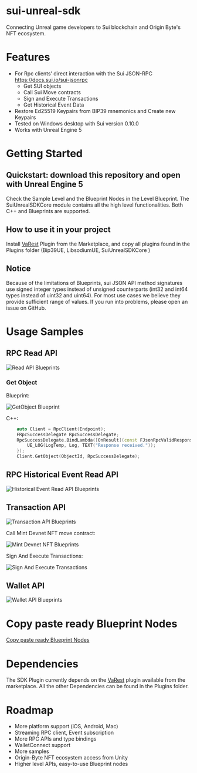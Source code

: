 # sui-unreal-sdk

Connecting Unreal game developers to Sui blockchain and Origin Byte's NFT ecosystem.

# Features
- For Rpc clients’ direct interaction with the Sui JSON-RPC https://docs.sui.io/sui-jsonrpc
	- Get SUI objects
	- Call Sui Move contracts
	- Sign and Execute Transactions
	- Get Historical Event Data
- Restore Ed25519 Keypairs from BIP39 mnemonics and Create new Keypairs
- Tested on Windows desktop with Sui version 0.10.0
- Works with Unreal Engine 5

# Getting Started
## Quickstart: download this repository and open with Unreal Engine 5
Check the Sample Level and the Blueprint Nodes in the Level Blueprint.
The SuiUnrealSDKCore module contains all the high level functionalities. Both C++ and Blueprints are supported.

## How to use it in your project
Install [VaRest](https://www.unrealengine.com/marketplace/en-US/product/varest-plugin) Plugin from the Marketplace, and copy all plugins found in the Plugins folder (Bip39UE, LibsodiumUE, SuiUnrealSDKCore )

## Notice
Because of the limitations of Blueprints, sui JSON API method signatures use signed integer types instead of unsigned counterparts (int32 and int64 types instead of uint32 and uint64). For most use cases we believe they provide sufficient range of values. If you run into problems, please open an issue on GitHub.

# Usage Samples
## RPC Read API
![Read API Blueprints](/imgs/read_api_nodes.png "Read API Blueprints")
### Get Object
Blueprint:

![GetObject Blueprint](/imgs/get_object.png "GetObject Blueprint Node")

C++:
```cpp
	auto Client = RpcClient(Endpoint);
	FRpcSuccessDelegate RpcSuccessDelegate;
	RpcSuccessDelegate.BindLambda([OnResult](const FJsonRpcValidResponse& RpcResponse) {
		UE_LOG(LogTemp, Log, TEXT("Response received."));
	});
	Client.GetObject(ObjectId, RpcSuccessDelegate);
```
## RPC Historical Event Read API
![Historical Event Read API Blueprints](/imgs/event_read_api_nodes.png "Historical Event Read API Blueprints")

## Transaction API
![Transaction API Blueprints](/imgs/transaction_api_nodes.png "Transaction API Blueprints")

Call Mint Devnet NFT move contract:

![Mint Devnet NFT Blueprints](/imgs/mint_devnet_nft.png "Mint Devnet NFT Blueprints")

Sign And Execute Transactions:

![Sign And Execute Transactions](/imgs/sign_execute_transaction.png "Sign And Execute Transactions")

## Wallet API
![Wallet API Blueprints](/imgs/crypto_helpers_nodes.png "Wallet API Blueprints")

# Copy paste ready Blueprint Nodes
[Copy paste ready Blueprint Nodes](https://blueprintue.com/blueprint/5ws63prc/)

# Dependencies
The SDK Plugin currently depends on the [VaRest](https://www.unrealengine.com/marketplace/en-US/product/varest-plugin) plugin available from the marketplace.
All the other Dependencies can be found in the Plugins folder.

# Roadmap
- More platform support (iOS, Android, Mac)
- Streaming RPC client, Event subscription
- More RPC APIs and type bindings
- WalletConnect support
- More samples
- Origin-Byte NFT ecosystem access from Unity
- Higher level APIs, easy-to-use Blueprint nodes
